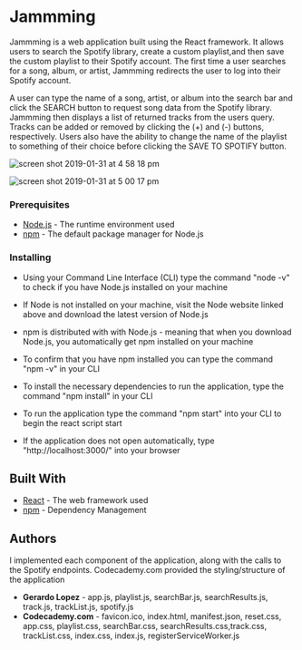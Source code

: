 # Jammming
Jammming is a web application built using the React framework. It allows users to search the Spotify library, create a custom playlist,and then save the custom playlist to their Spotify account. The first time a user searches for a song, album, or artist, Jammming redirects the user to log into their Spotify account. 

A user can type the name of a song, artist, or album into the search bar and click the SEARCH button to request song data from the Spotify library. Jammming then displays a list of returned tracks from the users query. Tracks can be added or removed by clicking the (+) and (-) buttons, respectively. Users also have the ability to change the name of the playlist to something of their choice before clicking the SAVE TO SPOTIFY button.

![screen shot 2019-01-31 at 4 58 18 pm](https://user-images.githubusercontent.com/27708647/52096497-dec26e00-257b-11e9-9fa7-aeb69d2cc9d5.png)


![screen shot 2019-01-31 at 5 00 17 pm](https://user-images.githubusercontent.com/27708647/52096625-5bede300-257c-11e9-8549-eb15eb4c9409.png)

### Prerequisites
* [Node.js](https://nodejs.org/en/) - The runtime environment used
* [npm](https://www.npmjs.com/) - The default package manager for Node.js


### Installing
* Using your Command Line Interface (CLI) type the command "node -v" to check if you have Node.js installed on your machine
* If Node is not installed on your machine, visit the Node website linked above and download the latest version of Node.js
* npm is distributed with with Node.js - meaning that when you download Node.js, you automatically get npm installed on your machine
* To confirm that you have npm installed you can type the command "npm -v" in your CLI

* To install the necessary dependencies to run the application, type the command "npm install" in your CLI
* To run the application type the command "npm start" into your CLI to begin the react script start
* If the application does not open automatically, type "http://localhost:3000/" into your browser


## Built With
* [React](https://reactjs.org/docs/getting-started.html) - The web framework used
* [npm](https://www.npmjs.com/) - Dependency Management


## Authors
I implemented each component of the application, along with the calls to the Spotify endpoints. Codecademy.com provided the styling/structure of the application
* **Gerardo Lopez** - app.js, playlist.js, searchBar.js, searchResults.js, track.js, trackList.js, spotify.js
* **Codecademy.com** - favicon.ico, index.html, manifest.json, reset.css, app.css, playlist.css, searchBar.css, searchResults.css,track.css, trackList.css, index.css, index.js, registerServiceWorker.js
